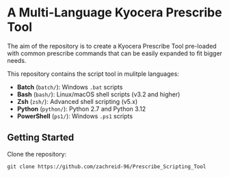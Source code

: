 # A Multi-Language Kyocera Prescribe Tool

The aim of the repository is to create a Kyocera Prescribe Tool pre-loaded with common prescribe commands that can be easily expanded to fit bigger needs.

This repository contains the script tool in mulitple languages:
- **Batch** (`batch/`): Windows `.bat` scripts
- **Bash** (`bash/`): Linux/macOS shell scripts (v3.2 and higher)
- **Zsh** (`zsh/`): Advanced shell scripting (v5.x)
- **Python** (`python/`): Python 2.7 and Python 3.12
- **PowerShell** (`ps1/`): Windows `.ps1` scripts

## Getting Started
Clone the repository:
```shell
git clone https://github.com/zachreid-96/Prescribe_Scripting_Tool
```